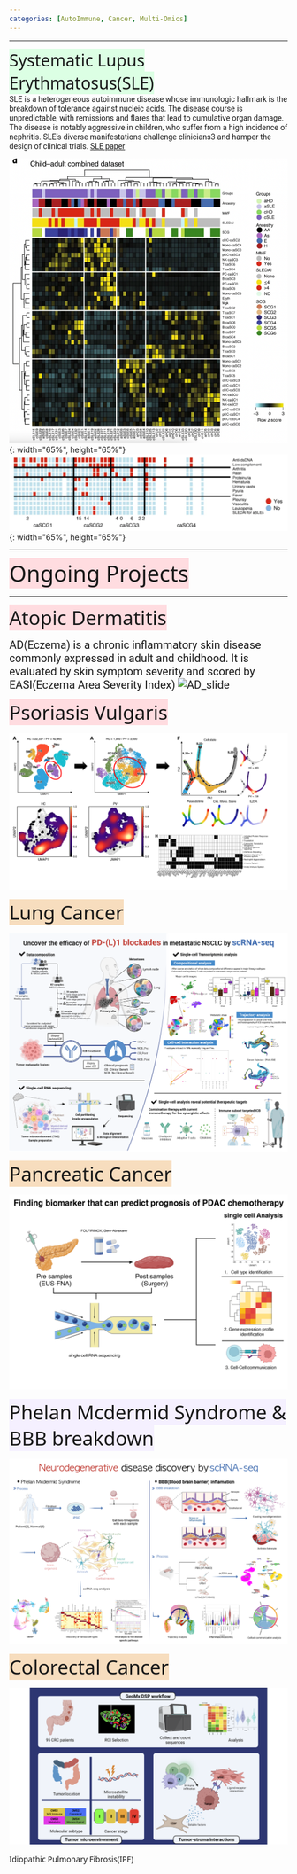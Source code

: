 ```yaml
---
categories: [AutoImmune, Cancer, Multi-Omics]
---
```

---
<span style="font-family:Noto Sans ; font-size: 30px; background-color: #dcffe4">Systematic Lupus Erythmatosus(SLE)</span>  
<span style="font-family:Roboto; font size:4em"> SLE is a heterogeneous autoimmune disease whose immunologic hallmark is the breakdown of tolerance against nucleic acids. The disease course is unpredictable, with remissions and flares that lead to cumulative organ damage. The disease is notably aggressive in children, who suffer from a high incidence of nephritis. SLE’s diverse manifestations challenge clinicians3 and hamper the design of clinical trials. [SLE paper](https://www.nature.com/articles/s41590-020-0743-0)</span>

![Lupus_stratification](/assets/images/lupus.png){: width="65%", height="65%"}
![Lupus_Phenotypes](/assets/images/lupus2.png){: width="65%", height="65%"}

---
<span style="font-family:Noto Sans; font-size: 40px; background-color: #ffdce0"> Ongoing Projects </span>  

---

<span style="font-family:Noto Sans; font-size: 35px; background-color: #ffdce0"> Atopic Dermatitis </span>  
  
<span style="font-family:Roboto; font-size: 20px;">AD(Eczema) is a chronic inflammatory skin disease commonly expressed in adult and childhood. It is evaluated by skin symptom severity and scored by EASI(Eczema Area Severity Index)
![AD_slide](/assets/images/slide/AD_PBMC_GA.png)

<span style="font-family:Noto Sans; font-size: 35px;background-color: #ffdce0">Psoriasis Vulgaris </span>  
  
![PV_slide](/assets/images/slide/PV_GA.png)

<span style="font-family:Noto Sans; font-size: 35px;background-color: #F7DDBE">Lung Cancer </span>  
  
![LC_slide](/assets/images/slide/Lung_IOT_GA.png)

<span style="font-family:Noto Sans; font-size: 35px;background-color: #F7DDBE">Pancreatic Cancer </span>  
  
![PDAC_slide](/assets/images/slide/PDAC_GA.png)  

<span style="font-family:Noto Sans; font-size: 35px;background-color: #f5f0ff">Phelan Mcdermid Syndrome & BBB breakdown </span>  
  
![Brain_slide](/assets/images/slide/Brain_GA.png)  

<span style="font-family:Noto Sans; font-size: 35px;background-color: #F7DDBE">Colorectal Cancer </span>  
  
![CRC_slide](/assets/images/slide/CRC_GA.png)  

<span style="font-family:Noto Sans; bfont-size: 35px;ackground-color: #F7DDBE">Idiopathic Pulmonary Fibrosis(IPF) </span>  

